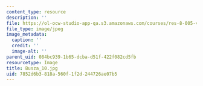 ```yaml
---
content_type: resource
description: ''
file: https://ol-ocw-studio-app-qa.s3.amazonaws.com/courses/res-8-005-vibrations-and-waves-problem-solving-fall-2012/7852d6b3818a560f1f2d244726ae07b5_Busza_10.jpg
file_type: image/jpeg
image_metadata:
  caption: ''
  credit: ''
  image-alt: ''
parent_uid: 084bc939-1b65-dcba-d51f-422f082cd5fb
resourcetype: Image
title: Busza_10.jpg
uid: 7852d6b3-818a-560f-1f2d-244726ae07b5
---
```

